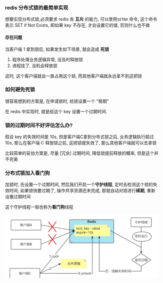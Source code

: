 ### redis 分布式锁的最简单实现

想要实现分布式锁,必须要求 redis 有 **互斥** 的能力, 可以使用`SETNX` 命令, 这个命令表示 SET if Not Exists, 即如果 key 不存在, 才会设置它的值, 否则什么也不做

#### 存在问题

当客户端 1 拿到锁后, 如果发生如下场景, 就会造成 **死锁**

1.   程序处理业务逻辑异常, 没及时释放锁
2.   进程挂了, 没机会释放锁

这时, 这个客户端就会一直占用这个锁, 而其他客户端就永远拿不到这把锁



### 如何避免死锁

很容易想到的方案是, 在申请锁时, 给锁设置一个 "租期"

在 redis 中实现时, 就是给这个 key 设置一个过期时间. 



###  锁的过期时间不好评估怎么办?

假设 key 的失效时间是 10s, 但是客户端C拿到分布式锁之后, 业务逻辑执行超过 10s, 那么在客户端 C 释放锁之前, 这把锁就失效了, 那么其他客户端就可以去拿锁

比较简单的妥协方案是, 尽量 [冗余] 过期时间, 降低锁提前释放的概率, 但是这个并不完美



### 分布式锁加入看门狗

加锁时, 先设置一个过期时间, 然后我们开启一个**守护线程**, 定时去检测这个锁的失效时间, 如果锁快要过期了, 操作共享资源还未完成, 那就自动对锁进行**续期**, 重新设置过期时间

这个守护线程一般也称为**看门狗**线程

![redis分布式锁看门狗](../.assets/redis分布式锁看门狗.png)

